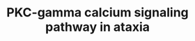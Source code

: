 ---
annotations:
- id: PW:0000372
  parent: regulatory pathway
  type: Pathway Ontology
  value: altered calcium homeostasis pathway
- id: DOID:1289
  parent: central nervous system disease
  type: Disease Ontology
  value: neurodegenerative disease
- id: DOID:0050951
  parent: central nervous system disease
  type: Disease Ontology
  value: hereditary ataxia
authors:
- Khanspers
- Egonw
communities:
- Diseases
description: 'PKC-gamma calcium-signaling pathway in Ataxia.  Upon ligand binding,
  the mGluR1 receptor is followed by activation of Gq causing PLC-mediated hydrolysis
  of PIP2 into IP3 and DAG. Binding of IP3 to the IP3R1 induces Ca2+ release from
  the endoplasmic reticulum to the cytoplasm. This step is controlled by CAR8, which
  can inhibit binding of IP3 to the IP3R1. Simultaneous binding of Ca2+ to PKC-gamma
  C2 domain and of DAG to the C1 domain of PKC-gamma  induce translocation of PKC-gamma
  to the plasma membrane. There, the pseudosubstrate is released from the kinase domain,
  allowing phosphorylation of downstream target proteins, including GRIA1. PKC exerts
  an inhibitory effect on TRPC3 channel either directly through phosphorylation or
  indirectly.  A rise of the intracellular calcium concentration can also be mediated
  by the voltage-gated Ca2+ channel Cav2.1 or TRPC3. Conversely, PMCA2 can efficiently
  remove Ca2+ from the cytoplasm.  Mutations: * mGluR1 - Ataxia * CA8: Ataxia * IP3R1:
  spinocerebellar ataxia type 1,2,3 / 15,16 / 29 * PRKCG: spinocerebellar ataxia type
  14  * CACNA1A: spinocerebellar ataxia type 6 * TRPC3: spinocerebellar ataxia type
  41 * ATP2B2: Ataxia  This pathway is based on fig 1B from [https://www.ncbi.nlm.nih.gov/pmc/articles/PMC5883377/
  Shimobayashi and Kapfhammer].'
last-edited: 2019-12-17
ndex: 01003988-8b6d-11eb-9e72-0ac135e8bacf
organisms:
- Homo sapiens
redirect_from:
- /index.php/Pathway:WP4760
- /instance/WP4760
revision: null
schema-jsonld:
- '@context': https://schema.org/
  '@id': https://wikipathways.github.io/pathways/WP4760.html
  '@type': Dataset
  creator:
    '@type': Organization
    name: WikiPathways
  description: 'PKC-gamma calcium-signaling pathway in Ataxia.  Upon ligand binding,
    the mGluR1 receptor is followed by activation of Gq causing PLC-mediated hydrolysis
    of PIP2 into IP3 and DAG. Binding of IP3 to the IP3R1 induces Ca2+ release from
    the endoplasmic reticulum to the cytoplasm. This step is controlled by CAR8, which
    can inhibit binding of IP3 to the IP3R1. Simultaneous binding of Ca2+ to PKC-gamma
    C2 domain and of DAG to the C1 domain of PKC-gamma  induce translocation of PKC-gamma
    to the plasma membrane. There, the pseudosubstrate is released from the kinase
    domain, allowing phosphorylation of downstream target proteins, including GRIA1.
    PKC exerts an inhibitory effect on TRPC3 channel either directly through phosphorylation
    or indirectly.  A rise of the intracellular calcium concentration can also be
    mediated by the voltage-gated Ca2+ channel Cav2.1 or TRPC3. Conversely, PMCA2
    can efficiently remove Ca2+ from the cytoplasm.  Mutations: * mGluR1 - Ataxia
    * CA8: Ataxia * IP3R1: spinocerebellar ataxia type 1,2,3 / 15,16 / 29 * PRKCG:
    spinocerebellar ataxia type 14  * CACNA1A: spinocerebellar ataxia type 6 * TRPC3:
    spinocerebellar ataxia type 41 * ATP2B2: Ataxia  This pathway is based on fig
    1B from [https://www.ncbi.nlm.nih.gov/pmc/articles/PMC5883377/ Shimobayashi and
    Kapfhammer].'
  keywords:
  - ATP2B2
  - CA8
  - CACNA1A
  - Ca2+
  - DAG
  - GNA11
  - GNA14
  - GNA15
  - GNAQ
  - GRIA1
  - GRIA2
  - GRIA3
  - GRIA4
  - GRM1
  - HOMER3
  - IP3
  - IP3R1
  - Na+
  - PDK1
  - PI(3,4,5)P3
  - PIP2
  - PLCB1
  - PLCB2
  - PLCB3
  - PLCB4
  - PRKCG
  - RYR3
  - TRPC3
  license: CC0
  name: PKC-gamma calcium signaling pathway in ataxia
seo: CreativeWork
title: PKC-gamma calcium signaling pathway in ataxia
wpid: WP4760
---